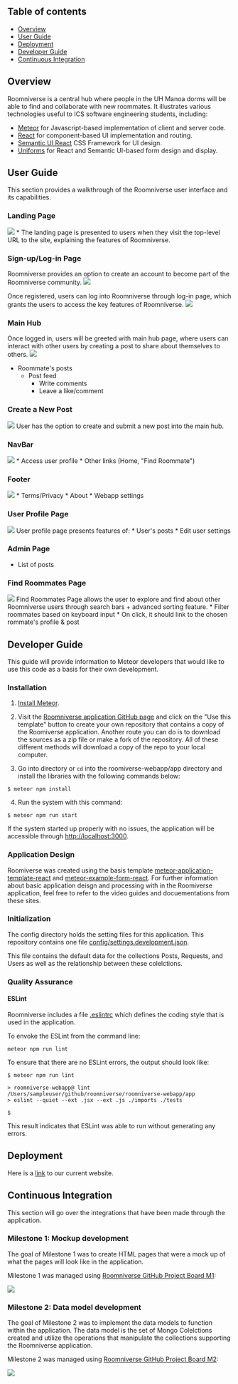## Table of contents

* [Overview](#overview)
* [User Guide](#user-guide)
* [Deployment](#deployment)
* [Developer Guide](#developer-guide)
* [Continuous Integration](#continuous-integration)

## Overview
Roomniverse is a central hub where people in the UH Manoa dorms will be able to find and collaborate with new roommates. It illustrates various technologies useful to ICS software engineering students, including:

* [Meteor](https://www.meteor.com/) for Javascript-based implementation of client and server code.
* [React](https://reactjs.org/) for component-based UI implementation and routing.
* [Semantic UI React](https://react.semantic-ui.com/) CSS Framework for UI design.
* [Uniforms](https://uniforms.tools/) for React and Semantic UI-based form design and display.

## User Guide
This section provides a walkthrough of the Roomniverse user interface and its capabilities.

### Landing Page
<img src="doc/rv-landing-page.PNG">
* The landing page is presented to users when they visit the top-level URL to the site, explaining the features of Roomniverse.

### Sign-up/Log-in Page
Roomniverse provides an option to create an account to become part of the Roomniverse community.
<img src="doc/rv-signup-page.PNG">

Once registered, users can log into Roomniverse through log-in page, which grants the users to access the key features of Roomniverse.
<img src="doc/rv-login-page.PNG">

### Main Hub
Once logged in, users will be greeted with main hub page, where users can interact with other users by creating a post to share about themselves to others.
<img src="doc/roomniverse-hub-page.png">
* Roommate's posts
    * Post feed
        * Write comments
        * Leave a like/comment

### Create a New Post
<img src="doc/rv-createpost-page.PNG">
User has the option to create and submit a new post into the main hub.

### NavBar
<img src="doc/rv-navbar.PNG">
* Access user profile
* Other links (Home, "Find Roommate")

### Footer
<img src="doc/rv-footer.PNG">
* Terms/Privacy
* About
* Webapp settings

### User Profile Page
<img src="doc/rv-userprofile-page.PNG">
User profile page presents features of:
* User's posts
* Edit user settings

### Admin Page
* List of posts

### Find Roommates Page
<img src="doc/rv-findroommate-page.PNG">
Find Roommates Page allows the user to explore and find about other Roomniverse users through search bars + advanced sorting feature. 
* Filter roommates based on keyboard input
* On click, it should link to the chosen rommate's profile & post

## Developer Guide
This guide will provide information to Meteor developers that would like to use this code as a basis for their own development.

### Installation
1. [Install Meteor](https://www.meteor.com/install). 

2. Visit the [Roomniverse application GitHub page](https://github.com/roomniverse/roomniverse-webapp) and click on the "Use this template" button to create your own repository that contains a copy of the Roomiverse application. Another route you can do is to download the sources as a zip file or make a fork of the repository. All of these different methods will download a copy of the repo to your local computer. 

3. Go into directory or `cd` into the roomiverse-webapp/app directory and install the libraries with the following commands below:

```
$ meteor npm install
```

4. Run the system with this command:

```
$ meteor npm run start
```

If the system started up properly with no issues, the application will be accessible through [http://localhost:3000](http://localhost:3000).

### Application Design
Roomiverse was created using the basis template [meteor-application-template-react](https://ics-software-engineering.github.io/meteor-application-template-react/) and [meteor-example-form-react](https://ics-software-engineering.github.io/meteor-example-form-react/). For further information about basic application deisgn and processing with in the Roomiverse application, feel free to refer to the video guides and docuementations from these sites.


### Initialization
The config directory holds the setting files for this application. This repository contains one file [config/settings.development.json](https://github.com/roomniverse/roomniverse-webapp/blob/master/config/settings.development.json).

This file contains the default data for the collections Posts, Requests, and Users as well as the relationship between these colelctions.

### Quality Assurance

#### ESLint

Roomniverse includes a file [.eslintrc](https://github.com/roomiverse/roomniverse-webapp/blob/master/app/.eslintrc) which defines the coding style that is used in the application.

To envoke the ESLint from the command line: 

```
meteor npm run lint
```

To ensure that there are no ESLint errors, the output should look like:

```
$ meteor npm run lint

> roomniverse-webapp@ lint /Users/sampleuser/github/roomniverse/roomniverse-webapp/app
> eslint --quiet --ext .jsx --ext .js ./imports ./tests

$
```
This result indicates that ESLint was able to run without generating any errors. 

## Deployment
Here is a [link](http://137.184.234.250/) to our current website.

## Continuous Integration
This section will go over the integrations that have been made through the application. 

### Milestone 1: Mockup development
The goal of Milestone 1 was to create HTML pages that were a mock up of what the pages will look like in the application. 

Milestone 1 was managed using [Roomniverse GitHub Project Board M1](https://github.com/roomniverse/roomniverse-webapp/projects/2):

![](doc/project-board-1.png)

### Milestone 2: Data model development
The goal of Milestone 2 was to implement the data models to function within the application. The data model is the set of Mongo Colelctions created and utilize the operations that manipulate the collections supporting the Roomniverse application.

Milestone 2 was managed using [Roomniverse GitHub Project Board M2](https://github.com/roomniverse/roomniverse-webapp/projects/3):

![](doc/project-board-2.png)
